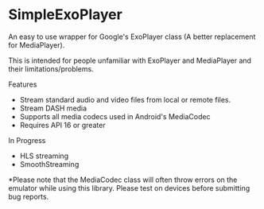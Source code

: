 # SimpleExoPlayer
An easy to use wrapper for Google's ExoPlayer class (A better replacement for MediaPlayer).

This is intended for people unfamiliar with ExoPlayer and MediaPlayer and their limitations/problems.  

Features
  - Stream standard audio and video files from local or remote files.
  - Stream DASH media
  - Supports all media codecs used in Android's MediaCodec
  - Requires API 16 or greater
  
In Progress
   - HLS streaming
   - SmoothStreaming

*Please note that the MediaCodec class will often throw errors on the emulator while using this library.  Please test on devices before submitting bug reports.
